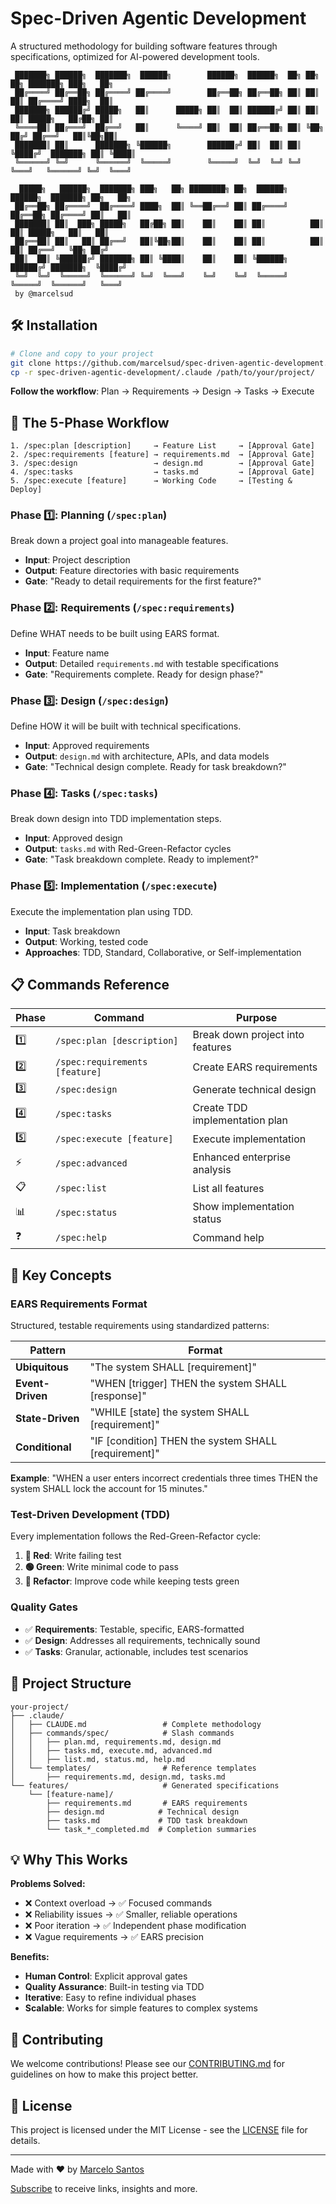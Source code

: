 # Spec-Driven Agentic Development

A structured methodology for building software features through specifications, optimized for AI-powered development tools.

```
 ███████╗ ██████╗  ███████╗  ██████╗        ██████╗  ██████╗  ██╗ ██╗   ██╗ ███████╗ ███╗   ██╗
 ██╔════╝ ██╔══██╗ ██╔════╝ ██╔════╝        ██╔══██╗ ██╔══██╗ ██║ ██║   ██║ ██╔════╝ ████╗  ██║
 ███████╗ ██████╔╝ █████╗   ██║      █████╗ ██║  ██║ ██████╔╝ ██║ ██║   ██║ █████╗   ██╔██╗ ██║
 ╚════██║ ██╔═══╝  ██╔══╝   ██║      ╚════╝ ██║  ██║ ██╔══██╗ ██║ ╚██╗ ██╔╝ ██╔══╝   ██║╚██╗██║
 ███████║ ██║      ███████╗ ╚██████╗        ██████╔╝ ██║  ██║ ██║  ╚████╔╝  ███████╗ ██║ ╚████║
 ╚══════╝ ╚═╝      ╚══════╝  ╚═════╝        ╚═════╝  ╚═╝  ╚═╝ ╚═╝   ╚═══╝   ╚══════╝ ╚═╝  ╚═══╝

  █████╗   ██████╗  ███████╗ ███╗   ██╗ ████████╗ ██╗  ██████╗     ██████╗  ███████╗ ██╗   ██╗
 ██╔══██╗ ██╔════╝  ██╔════╝ ████╗  ██║ ╚══██╔══╝ ██║ ██╔════╝     ██╔══██╗ ██╔════╝ ██║   ██║
 ███████║ ██║  ███╗ █████╗   ██╔██╗ ██║    ██║    ██║ ██║          ██║  ██║ █████╗   ██║   ██║
 ██╔══██║ ██║   ██║ ██╔══╝   ██║╚██╗██║    ██║    ██║ ██║          ██║  ██║ ██╔══╝   ╚██╗ ██╔╝
 ██║  ██║ ╚██████╔╝ ███████╗ ██║ ╚████║    ██║    ██║ ╚██████╗     ██████╔╝ ███████╗  ╚████╔╝
 ╚═╝  ╚═╝  ╚═════╝  ╚══════╝ ╚═╝  ╚═══╝    ╚═╝    ╚═╝  ╚═════╝     ╚═════╝  ╚══════╝   ╚═══╝
 by @marcelsud
``` 
## 🛠️ Installation

```bash
# Clone and copy to your project
git clone https://github.com/marcelsud/spec-driven-agentic-development.git
cp -r spec-driven-agentic-development/.claude /path/to/your/project/
```

**Follow the workflow**: Plan → Requirements → Design → Tasks → Execute

## 🎯 The 5-Phase Workflow

```
1. /spec:plan [description]     → Feature List     → [Approval Gate]
2. /spec:requirements [feature] → requirements.md  → [Approval Gate]
3. /spec:design                 → design.md        → [Approval Gate]
4. /spec:tasks                  → tasks.md         → [Approval Gate]
5. /spec:execute [feature]      → Working Code     → [Testing & Deploy]
```

### Phase 1️⃣: Planning (`/spec:plan`)
Break down a project goal into manageable features.
- **Input**: Project description
- **Output**: Feature directories with basic requirements
- **Gate**: "Ready to detail requirements for the first feature?"

### Phase 2️⃣: Requirements (`/spec:requirements`)
Define WHAT needs to be built using EARS format.
- **Input**: Feature name
- **Output**: Detailed `requirements.md` with testable specifications
- **Gate**: "Requirements complete. Ready for design phase?"

### Phase 3️⃣: Design (`/spec:design`)
Define HOW it will be built with technical specifications.
- **Input**: Approved requirements
- **Output**: `design.md` with architecture, APIs, and data models
- **Gate**: "Technical design complete. Ready for task breakdown?"

### Phase 4️⃣: Tasks (`/spec:tasks`)
Break down design into TDD implementation steps.
- **Input**: Approved design
- **Output**: `tasks.md` with Red-Green-Refactor cycles
- **Gate**: "Task breakdown complete. Ready to implement?"

### Phase 5️⃣: Implementation (`/spec:execute`)
Execute the implementation plan using TDD.
- **Input**: Task breakdown
- **Output**: Working, tested code
- **Approaches**: TDD, Standard, Collaborative, or Self-implementation

## 📋 Commands Reference

| Phase | Command | Purpose |
|-------|---------|---------|
| 1️⃣ | `/spec:plan [description]` | Break down project into features |
| 2️⃣ | `/spec:requirements [feature]` | Create EARS requirements |
| 3️⃣ | `/spec:design` | Generate technical design |
| 4️⃣ | `/spec:tasks` | Create TDD implementation plan |
| 5️⃣ | `/spec:execute [feature]` | Execute implementation |
| ⚡ | `/spec:advanced` | Enhanced enterprise analysis |
| 📋 | `/spec:list` | List all features |
| 📊 | `/spec:status` | Show implementation status |
| ❓ | `/spec:help` | Command help |

## 🔧 Key Concepts

### EARS Requirements Format
Structured, testable requirements using standardized patterns:

| Pattern | Format |
|---------|--------|
| **Ubiquitous** | "The system SHALL [requirement]" |
| **Event-Driven** | "WHEN [trigger] THEN the system SHALL [response]" |
| **State-Driven** | "WHILE [state] the system SHALL [requirement]" |
| **Conditional** | "IF [condition] THEN the system SHALL [requirement]" |

**Example**: "WHEN a user enters incorrect credentials three times THEN the system SHALL lock the account for 15 minutes."

### Test-Driven Development (TDD)
Every implementation follows the Red-Green-Refactor cycle:
1. **🔴 Red**: Write failing test
2. **🟢 Green**: Write minimal code to pass
3. **🔄 Refactor**: Improve code while keeping tests green

### Quality Gates
- ✅ **Requirements**: Testable, specific, EARS-formatted
- ✅ **Design**: Addresses all requirements, technically sound
- ✅ **Tasks**: Granular, actionable, includes test scenarios

## 📁 Project Structure

```
your-project/
├── .claude/
│   ├── CLAUDE.md                 # Complete methodology
│   ├── commands/spec/            # Slash commands
│   │   ├── plan.md, requirements.md, design.md
│   │   ├── tasks.md, execute.md, advanced.md
│   │   ├── list.md, status.md, help.md
│   └── templates/                # Reference templates
│       ├── requirements.md, design.md, tasks.md
└── features/                     # Generated specifications
    └── [feature-name]/
        ├── requirements.md       # EARS requirements
        ├── design.md            # Technical design
        ├── tasks.md             # TDD task breakdown
        └── task_*_completed.md  # Completion summaries
```

## 💡 Why This Works

**Problems Solved:**
- ❌ Context overload → ✅ Focused commands
- ❌ Reliability issues → ✅ Smaller, reliable operations
- ❌ Poor iteration → ✅ Independent phase modification
- ❌ Vague requirements → ✅ EARS precision

**Benefits:**
- **Human Control**: Explicit approval gates
- **Quality Assurance**: Built-in testing via TDD
- **Iterative**: Easy to refine individual phases
- **Scalable**: Works for simple features to complex systems

## 🤝 Contributing

We welcome contributions! Please see our [CONTRIBUTING.md](CONTRIBUTING.md) for guidelines on how to make this project better.

## 📄 License

This project is licensed under the MIT License - see the [LICENSE](LICENSE) file for details.

---

Made with ❤️ by [Marcelo Santos](https://www.linkedin.com/in/marcelsud/)

[Subscribe](https://buttondown.com/marcelsud) to receive links, insights and more. 

